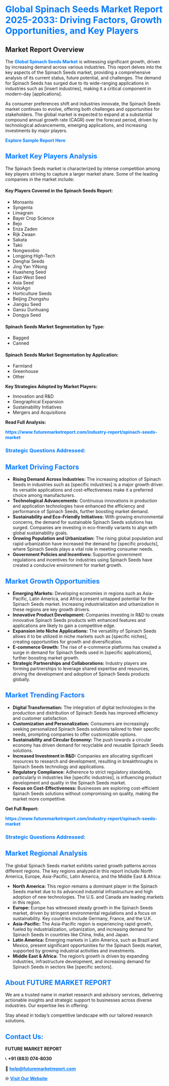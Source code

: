 <h1 style="color: #007BFF;">Global Spinach Seeds Market Report 2025-2033: Driving Factors, Growth Opportunities, and Key Players</h1>

<section id="overview">
<h2>Market Report Overview</h2>
<p>The <a href="https://www.futuremarketreport.com/industry-report/spinach-seeds-market" style="color: #007BFF; text-decoration: none;"><strong>Global Spinach Seeds Market</strong></a> is witnessing significant growth, driven by increasing demand across various industries. This report delves into the key aspects of the Spinach Seeds market, providing a comprehensive analysis of its current status, future potential, and challenges. The demand for Spinach Seeds has surged due to its wide-ranging applications in industries such as [insert industries], making it a critical component in modern-day [applications].</p>
<p>As consumer preferences shift and industries innovate, the Spinach Seeds market continues to evolve, offering both challenges and opportunities for stakeholders. The global market is expected to expand at a substantial compound annual growth rate (CAGR) over the forecast period, driven by technological advancements, emerging applications, and increasing investments by major players.</p>
</section>

<section id="overview">
<p><a href="https://www.futuremarketreport.com/request-sample/reportId=90827" style="color: #007BFF; text-decoration: none;"><strong>Explore Sample Report Here</strong></a></p>
</section>

<section id="key-players">
<h2 style="color: #007BFF;">Market Key Players Analysis</h2>
<p>The Spinach Seeds market is characterized by intense competition among key players striving to capture a larger market share. Some of the leading companies in the market include:</p>
<h4>Key Players Covered in the Spinach Seeds Report:</h4>
<ul><li>Monsanto</li><li>Syngenta</li><li>Limagrain</li><li>Bayer Crop Science</li><li>Bejo</li><li>Enza Zaden</li><li>Rijk Zwaan</li><li>Sakata</li><li>Takii</li><li>Nongwoobio</li><li>Longping High-Tech</li><li>Denghai Seeds</li><li>Jing Yan YiNong</li><li>Huasheng Seed</li><li>East-West Seed</li><li>Asia Seed</li><li>VoloAgri</li><li>Horticulture Seeds</li><li>Beijing Zhongshu</li><li>Jiangsu Seed</li><li>Gansu Dunhuang</li><li>Dongya Seed</li></ul>
<h4>Spinach Seeds Market Segmentation by Type:</h4>
<ul><li>Bagged</li><li>Canned</li></ul>

<h4>Spinach Seeds Market Segmentation by Application:</h4>
<ul><li>Farmland</li><li>Greenhouse</li><li>Other</li></ul>
<p><strong>Key Strategies Adopted by Market Players:</strong></p>
<ul>
<li>Innovation and R&D</li>
<li>Geographical Expansion</li>
<li>Sustainability Initiatives</li>
<li>Mergers and Acquisitions</li>
</ul>
</section>

<section>
<p><strong>Read Full Analysis: </strong></p><a href="https://www.futuremarketreport.com/industry-report/spinach-seeds-market" style="color: #007BFF; text-decoration: none;"><strong>https://www.futuremarketreport.com/industry-report/spinach-seeds-market</strong></a>
<h3 style="color: #007BFF;">Strategic Questions Addressed:</h3>
</section>

<section id="driving-factors">
<h2 style="color: #007BFF;">Market Driving Factors</h2>
<ul>
<li><strong>Rising Demand Across Industries:</strong> The increasing adoption of Spinach Seeds in industries such as [specific industries] is a major growth driver. Its versatile applications and cost-effectiveness make it a preferred choice among manufacturers.</li>
<li><strong>Technological Advancements:</strong> Continuous innovations in production and application technologies have enhanced the efficiency and performance of Spinach Seeds, further boosting market demand.</li>
<li><strong>Sustainability and Eco-Friendly Initiatives:</strong> With growing environmental concerns, the demand for sustainable Spinach Seeds solutions has surged. Companies are investing in eco-friendly variants to align with global sustainability goals.</li>
<li><strong>Growing Population and Urbanization:</strong> The rising global population and rapid urbanization have increased the demand for [specific products], where Spinach Seeds plays a vital role in meeting consumer needs.</li>
<li><strong>Government Policies and Incentives:</strong> Supportive government regulations and incentives for industries using Spinach Seeds have created a conducive environment for market growth.</li>
</ul>
</section>

<section id="growth-opportunities">
<h2 style="color: #007BFF;">Market Growth Opportunities</h2>
<ul>
<li><strong>Emerging Markets:</strong> Developing economies in regions such as Asia-Pacific, Latin America, and Africa present untapped potential for the Spinach Seeds market. Increasing industrialization and urbanization in these regions are key growth drivers.</li>
<li><strong>Innovative Product Development:</strong> Companies investing in R&D to create innovative Spinach Seeds products with enhanced features and applications are likely to gain a competitive edge.</li>
<li><strong>Expansion into Niche Applications:</strong> The versatility of Spinach Seeds allows it to be utilized in niche markets such as [specific niches], creating opportunities for growth and diversification.</li>
<li><strong>E-commerce Growth:</strong> The rise of e-commerce platforms has created a surge in demand for Spinach Seeds used in [specific applications], further boosting market growth.</li>
<li><strong>Strategic Partnerships and Collaborations:</strong> Industry players are forming partnerships to leverage shared expertise and resources, driving the development and adoption of Spinach Seeds products globally.</li>
</ul>
</section>

<section id="trending-factors">
<h2 style="color: #007BFF;">Market Trending Factors</h2>
<ul>
<li><strong>Digital Transformation:</strong> The integration of digital technologies in the production and distribution of Spinach Seeds has improved efficiency and customer satisfaction.</li>
<li><strong>Customization and Personalization:</strong> Consumers are increasingly seeking personalized Spinach Seeds solutions tailored to their specific needs, prompting companies to offer customizable options.</li>
<li><strong>Sustainability and Circular Economy:</strong> The push towards a circular economy has driven demand for recyclable and reusable Spinach Seeds solutions.</li>
<li><strong>Increased Investment in R&D:</strong> Companies are allocating significant resources to research and development, resulting in breakthroughs in Spinach Seeds technology and applications.</li>
<li><strong>Regulatory Compliance:</strong> Adherence to strict regulatory standards, particularly in industries like [specific industries], is influencing product development and quality in the Spinach Seeds market.</li>
<li><strong>Focus on Cost-Effectiveness:</strong> Businesses are exploring cost-efficient Spinach Seeds solutions without compromising on quality, making the market more competitive.</li>
</ul>
</section>

<section>
<p><strong>Get Full Report: </strong></p><a href="https://www.futuremarketreport.com/industry-report/spinach-seeds-market" style="color: #007BFF; text-decoration: none;"><strong>https://www.futuremarketreport.com/industry-report/spinach-seeds-market</strong></a>
<h3 style="color: #007BFF;">Strategic Questions Addressed:</h3>
</section>


<section id="regional-analysis">
<h2 style="color: #007BFF;">Market Regional Analysis</h2>
<p>The global Spinach Seeds market exhibits varied growth patterns across different regions. The key regions analyzed in this report include North America, Europe, Asia-Pacific, Latin America, and the Middle East & Africa:</p>
<ul>
<li><strong>North America:</strong> This region remains a dominant player in the Spinach Seeds market due to its advanced industrial infrastructure and high adoption of new technologies. The U.S. and Canada are leading markets in this region.</li>
<li><strong>Europe:</strong> Europe has witnessed steady growth in the Spinach Seeds market, driven by stringent environmental regulations and a focus on sustainability. Key countries include Germany, France, and the U.K.</li>
<li><strong>Asia-Pacific:</strong> The Asia-Pacific region is experiencing rapid growth, fueled by industrialization, urbanization, and increasing demand for Spinach Seeds in countries like China, India, and Japan.</li>
<li><strong>Latin America:</strong> Emerging markets in Latin America, such as Brazil and Mexico, present significant opportunities for the Spinach Seeds market, supported by growing industrial activities and investments.</li>
<li><strong>Middle East & Africa:</strong> The region’s growth is driven by expanding industries, infrastructure development, and increasing demand for Spinach Seeds in sectors like [specific sectors].</li>
</ul>
</section>

<footer>
<h2 style="color: #007BFF;">About FUTURE MARKET REPORT</h2>
<p>We are a trusted name in market research and advisory services, delivering actionable insights and strategic support to businesses across diverse industries. Our expertise lies in offering:</p>

<p>Stay ahead in today’s competitive landscape with our tailored research solutions.</p>

<h2 style="color: #007BFF;">Contact Us:</h2>
<p><strong>FUTURE MARKET REPORT</strong></p>
<p>📞 <strong>+91 (883) 074-8030</strong></p>
<p>📧 <strong><a href="mailto:help@futuremarketreport.com" style="color: #007BFF;">help@futuremarketreport.com</a></strong></p>
<p>🌐 <strong><a href="https://www.futuremarketreport.com/" style="color: #007BFF;">Visit Our Website</a></strong></p>
</footer>
